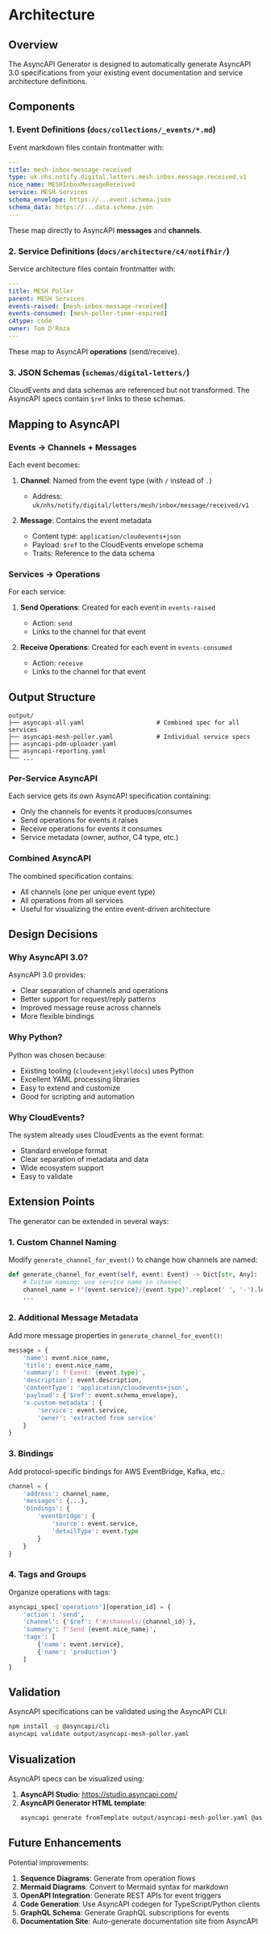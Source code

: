 # Architecture

## Overview

The AsyncAPI Generator is designed to automatically generate AsyncAPI 3.0 specifications from your existing event documentation and service architecture definitions.

## Components

### 1. Event Definitions (`docs/collections/_events/*.md`)

Event markdown files contain frontmatter with:

```yaml
---
title: mesh-inbox-message-received
type: uk.nhs.notify.digital.letters.mesh.inbox.message.received.v1
nice_name: MESHInboxMessageReceived
service: MESH Services
schema_envelope: https://...event.schema.json
schema_data: https://...data.schema.json
---
```

These map directly to AsyncAPI **messages** and **channels**.

### 2. Service Definitions (`docs/architecture/c4/notifhir/`)

Service architecture files contain frontmatter with:

```yaml
---
title: MESH Poller
parent: MESH Services
events-raised: [mesh-inbox-message-received]
events-consumed: [mesh-poller-timer-expired]
c4type: code
owner: Tom D'Roza
---
```

These map to AsyncAPI **operations** (send/receive).

### 3. JSON Schemas (`schemas/digital-letters/`)

CloudEvents and data schemas are referenced but not transformed. The AsyncAPI specs contain `$ref` links to these schemas.

## Mapping to AsyncAPI

### Events → Channels + Messages

Each event becomes:

1. **Channel**: Named from the event type (with `/` instead of `.`)
   - Address: `uk/nhs/notify/digital/letters/mesh/inbox/message/received/v1`

2. **Message**: Contains the event metadata
   - Content type: `application/cloudevents+json`
   - Payload: `$ref` to the CloudEvents envelope schema
   - Traits: Reference to the data schema

### Services → Operations

For each service:

1. **Send Operations**: Created for each event in `events-raised`
   - Action: `send`
   - Links to the channel for that event

2. **Receive Operations**: Created for each event in `events-consumed`
   - Action: `receive`
   - Links to the channel for that event

## Output Structure

```
output/
├── asyncapi-all.yaml                    # Combined spec for all services
├── asyncapi-mesh-poller.yaml            # Individual service specs
├── asyncapi-pdm-uploader.yaml
├── asyncapi-reporting.yaml
└── ...
```

### Per-Service AsyncAPI

Each service gets its own AsyncAPI specification containing:
- Only the channels for events it produces/consumes
- Send operations for events it raises
- Receive operations for events it consumes
- Service metadata (owner, author, C4 type, etc.)

### Combined AsyncAPI

The combined specification contains:
- All channels (one per unique event type)
- All operations from all services
- Useful for visualizing the entire event-driven architecture

## Design Decisions

### Why AsyncAPI 3.0?

AsyncAPI 3.0 provides:
- Clear separation of channels and operations
- Better support for request/reply patterns
- Improved message reuse across channels
- More flexible bindings

### Why Python?

Python was chosen because:
- Existing tooling (`cloudeventjekylldocs`) uses Python
- Excellent YAML processing libraries
- Easy to extend and customize
- Good for scripting and automation

### Why CloudEvents?

The system already uses CloudEvents as the event format:
- Standard envelope format
- Clear separation of metadata and data
- Wide ecosystem support
- Easy to validate

## Extension Points

The generator can be extended in several ways:

### 1. Custom Channel Naming

Modify `generate_channel_for_event()` to change how channels are named:

```python
def generate_channel_for_event(self, event: Event) -> Dict[str, Any]:
    # Custom naming: use service name in channel
    channel_name = f"{event.service}/{event.type}".replace(' ', '-').lower()
    ...
```

### 2. Additional Message Metadata

Add more message properties in `generate_channel_for_event()`:

```python
message = {
    'name': event.nice_name,
    'title': event.nice_name,
    'summary': f'Event: {event.type}',
    'description': event.description,
    'contentType': 'application/cloudevents+json',
    'payload': {'$ref': event.schema_envelope},
    'x-custom-metadata': {
        'service': event.service,
        'owner': 'extracted from service'
    }
}
```

### 3. Bindings

Add protocol-specific bindings for AWS EventBridge, Kafka, etc.:

```python
channel = {
    'address': channel_name,
    'messages': {...},
    'bindings': {
        'eventbridge': {
            'source': event.service,
            'detailType': event.type
        }
    }
}
```

### 4. Tags and Groups

Organize operations with tags:

```python
asyncapi_spec['operations'][operation_id] = {
    'action': 'send',
    'channel': {'$ref': f'#/channels/{channel_id}'},
    'summary': f'Send {event.nice_name}',
    'tags': [
        {'name': event.service},
        {'name': 'production'}
    ]
}
```

## Validation

AsyncAPI specifications can be validated using the AsyncAPI CLI:

```bash
npm install -g @asyncapi/cli
asyncapi validate output/asyncapi-mesh-poller.yaml
```

## Visualization

AsyncAPI specs can be visualized using:

1. **AsyncAPI Studio**: https://studio.asyncapi.com/
2. **AsyncAPI Generator HTML template**:
   ```bash
   asyncapi generate fromTemplate output/asyncapi-mesh-poller.yaml @asyncapi/html-template
   ```

## Future Enhancements

Potential improvements:

1. **Sequence Diagrams**: Generate from operation flows
2. **Mermaid Diagrams**: Convert to Mermaid syntax for markdown
3. **OpenAPI Integration**: Generate REST APIs for event triggers
4. **Code Generation**: Use AsyncAPI codegen for TypeScript/Python clients
5. **GraphQL Schema**: Generate GraphQL subscriptions for events
6. **Documentation Site**: Auto-generate documentation site from AsyncAPI
